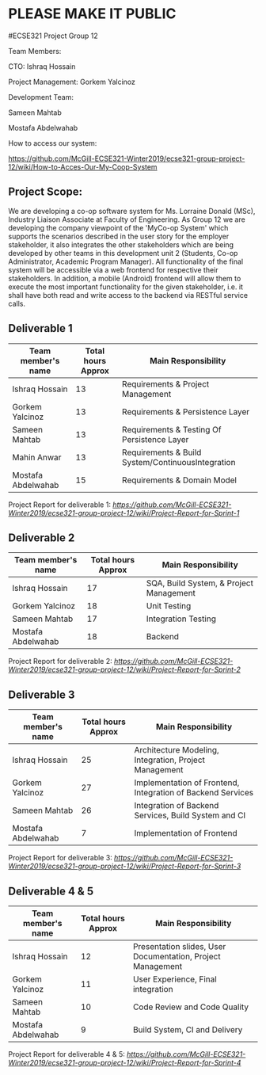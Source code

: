 #  PLEASE MAKE IT PUBLIC
#ECSE321 Project Group 12

Team Members:


CTO: Ishraq Hossain


Project Management: Gorkem Yalcinoz


Development Team: 

Sameen Mahtab


Mostafa Abdelwahab


How to access our system:

https://github.com/McGill-ECSE321-Winter2019/ecse321-group-project-12/wiki/How-to-Acces-Our-My-Coop-System


## Project Scope:
We are developing a co-op software system for Ms. Lorraine Donald (MSc), Industry Liaison Associate at Faculty of Engineering. As Group 12 we are developing the company viewpoint of the 'MyCo-op System' which supports the scenarios described in the user story for the employer stakeholder, it also integrates the other stakeholders which are being developed by other teams in this development unit 2 (Students, Co-op Administrator, Academic Program Manager).
All functionality of the final system will be accessible via a web frontend for respective their stakeholders. In addition, a mobile (Android) frontend will allow them to execute the most important functionality for the given stakeholder, i.e. it shall have both read and write access to the backend via RESTful service calls. 

## Deliverable 1

|Team member's name|Total hours Approx|Main Responsibility                              |
|------------------|------------------|-------------------------------------------------|
|Ishraq Hossain    |    13            |Requirements & Project Management                |
|Gorkem Yalcinoz   |    13            |Requirements & Persistence Layer                 |
|Sameen Mahtab     |    13            |Requirements & Testing Of Persistence Layer      |
|Mahin Anwar       |    13            |Requirements & Build System/ContinuousIntegration|
|Mostafa Abdelwahab|    15            |Requirements & Domain Model                      |

Project Report for deliverable 1:
_https://github.com/McGill-ECSE321-Winter2019/ecse321-group-project-12/wiki/Project-Report-for-Sprint-1_


## Deliverable 2

|Team member's name|Total hours Approx|Main Responsibility                              |
|------------------|------------------|-------------------------------------------------|
|Ishraq Hossain    |    17            |SQA, Build System, & Project Management          |
|Gorkem Yalcinoz   |    18            |Unit Testing                                     |
|Sameen Mahtab     |    17            |Integration Testing                              |
|Mostafa Abdelwahab|    18            |Backend                                          |

Project Report for deliverable 2:
_https://github.com/McGill-ECSE321-Winter2019/ecse321-group-project-12/wiki/Project-Report-for-Sprint-2_




## Deliverable 3

|Team member's name|Total hours Approx|Main Responsibility                                             |
|------------------|------------------|----------------------------------------------------------------|
|Ishraq Hossain    |    25            |Architecture Modeling, Integration, Project Management          |
|Gorkem Yalcinoz   |    27            |Implementation of Frontend, Integration of Backend Services     |
|Sameen Mahtab     |    26            |Integration of Backend Services, Build System and CI            |
|Mostafa Abdelwahab|    7             |Implementation of Frontend                                      |

Project Report for deliverable 3:
_https://github.com/McGill-ECSE321-Winter2019/ecse321-group-project-12/wiki/Project-Report-for-Sprint-3_



## Deliverable 4 & 5

|Team member's name|Total hours Approx|Main Responsibility                                             |
|------------------|------------------|----------------------------------------------------------------|
|Ishraq Hossain    |    12            |Presentation slides, User Documentation, Project Management     |
|Gorkem Yalcinoz   |    11            |User Experience, Final integration                              |
|Sameen Mahtab     |    10             |Code Review and Code Quality                                   |
|Mostafa Abdelwahab|    9             |Build System, CI and Delivery                                   |

Project Report for deliverable 4 & 5:
_https://github.com/McGill-ECSE321-Winter2019/ecse321-group-project-12/wiki/Project-Report-for-Sprint-4_

